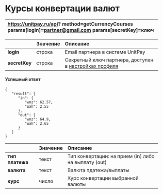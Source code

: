 # Курсы конвертации валют

| https://unitpay.ru/api?       method=getCurrencyCourses       params\[login\]=partner@gmail.com       params\[secretKey\]=ключ |
| :--- |


|  | Значение | Описание |
| :--- | :--- | :--- |
| **login**  | строка | Email партнера в системе UnitPay |
| **secretKey** | строка | Секретный ключ партнера, доступен в [настройках профиля](https://unitpay.ru/partner/profile/edit) |

#### Успешный ответ

```text
{
   "result": {
      "in": {
         "wmz": 62.57,
         "uah": 2.55
      },
      "out": {
         "wmz": 64.9,
         "uah": 2.65
      }
   }
}
```

|  | Значение | Описание |
| :--- | :--- | :--- |
| **тип платежа** | текст | Тип конвертации: на прием \(in\) либо на выплату \(out\)  |
| **валюта** | текст | Валюта пдатежа/выплаты  |
| **курс** | число | Курс конвертации выбранной валюты  |

